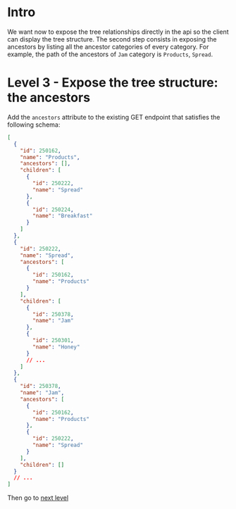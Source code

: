 # Intro

We want now to expose the tree relationships directly in the api so the client can display the tree structure. The second step consists in exposing the ancestors by listing all the ancestor categories of every category. For example, the path of the ancestors of `Jam` category is `Products`, `Spread`.

# Level 3 - Expose the tree structure: the ancestors

Add the `ancestors` attribute to the existing GET endpoint that satisfies the following schema:

```json
[
  {
    "id": 250162,
    "name": "Products",
    "ancestors": [],
    "children": [
      {
        "id": 250222,
        "name": "Spread"
      },
      {
        "id": 250224,
        "name": "Breakfast"
      }
    ]
  },
  {
    "id": 250222,
    "name": "Spread",
    "ancestors": [
      {
        "id": 250162,
        "name": "Products"
      }
    ],
    "children": [
      {
        "id": 250378,
        "name": "Jam"
      },
      {
        "id": 250301,
        "name": "Honey"
      }
      // ...
    ]
  },
  {
    "id": 250378,
    "name": "Jam",
    "ancestors": [
      {
        "id": 250162,
        "name": "Products"
      },
      {
        "id": 250222,
        "name": "Spread"
      }
    ],
    "children": []
  }
  // ...
]
```

Then go to [next level](../level4)
